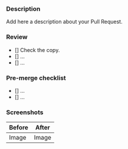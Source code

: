 ### Description

Add here a description about your Pull Request.

### Review

- [] Check the copy.
- [] ...
- [] ...

### Pre-merge checklist

- [] ...
- [] ...

### Screenshots

| Before | After |
| ------ | ----- |
| Image  | Image |